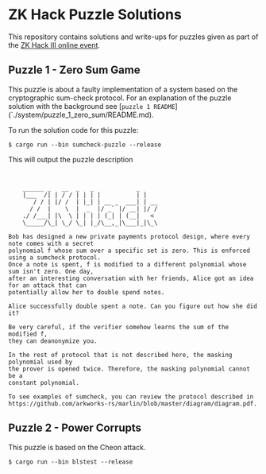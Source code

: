 # ZK Hack Puzzle Solutions

This repository contains solutions and write-ups for puzzles given as part of the [ZK Hack III online event](https://zkhack.dev/zkhackIII/).

## Puzzle 1 - Zero Sum Game
This puzzle is about a faulty implementation of a system based on the cryptographic sum-check protocol. For an explanation of the puzzle solution 
with the background see [`puzzle 1 README`] (`./system/puzzle_1_zero_sum/README.md). 

To run the solution code for this puzzle: 
```
$ cargo run --bin sumcheck-puzzle --release
```

This will output the puzzle description 
```


    ______ _   __  _   _            _
    |___  /| | / / | | | |          | |
       / / | |/ /  | |_| | __ _  ___| | __
      / /  |    \  |  _  |/ _` |/ __| |/ /
    ./ /___| |\  \ | | | | (_| | (__|   <
    \_____/\_| \_/ \_| |_/\__,_|\___|_|\_\
    
Bob has designed a new private payments protocol design, where every note comes with a secret 
polynomial f whose sum over a specific set is zero. This is enforced using a sumcheck protocol.
Once a note is spent, f is modified to a different polynomial whose sum isn't zero. One day, 
after an interesting conversation with her friends, Alice got an idea for an attack that can 
potentially allow her to double spend notes.

Alice successfully double spent a note. Can you figure out how she did it?

Be very careful, if the verifier somehow learns the sum of the modified f, 
they can deanonymize you.

In the rest of protocol that is not described here, the masking polynomial used by 
the prover is opened twice. Therefore, the masking polynomial cannot be a 
constant polynomial.

To see examples of sumcheck, you can review the protocol described in 
https://github.com/arkworks-rs/marlin/blob/master/diagram/diagram.pdf.
```


## Puzzle 2 - Power Corrupts
This puzzle is based on the Cheon attack. 

```
$ cargo run --bin blstest --release
```
